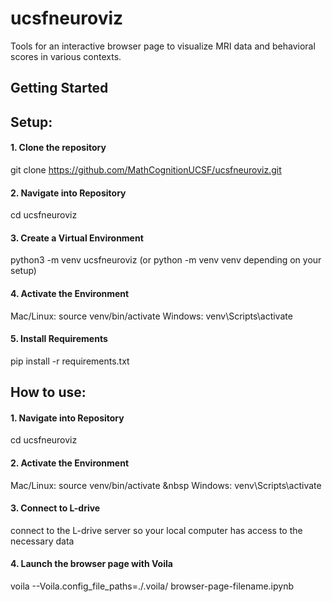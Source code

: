 # ucsfneuroviz
Tools for an interactive browser page to visualize MRI data and behavioral scores in various contexts.

## Getting Started

## Setup:

#### 1. Clone the repository
git clone https://github.com/MathCognitionUCSF/ucsfneuroviz.git

#### 2. Navigate into Repository 
cd ucsfneuroviz

#### 3. Create a Virtual Environment
python3 -m venv ucsfneuroviz (or python -m venv venv depending on your setup)

#### 4. Activate the Environment
Mac/Linux: source venv/bin/activate
Windows: venv\Scripts\activate

#### 5. Install Requirements
pip install -r requirements.txt


## How to use:

#### 1. Navigate into Repository
cd ucsfneuroviz

#### 2. Activate the Environment
Mac/Linux: source venv/bin/activate &nbsp
Windows: venv\Scripts\activate

#### 3. Connect to L-drive
connect to the L-drive server so your local computer has access to the necessary data

#### 4. Launch the browser page with Voila
voila --Voila.config_file_paths=./.voila/ browser-page-filename.ipynb
